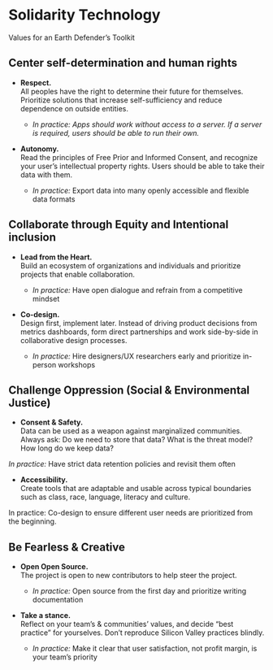 # Solidarity Technology
Values for an Earth Defender’s Toolkit

## Center self-determination and human rights

- **Respect.**  
  All peoples have the right to determine their future for themselves. Prioritize solutions that increase self-sufficiency and reduce dependence on outside entities.

  - *In practice: Apps should work without access to a server. If a server is required, users should be able to run their own.*

- **Autonomy.**  
  Read the principles of Free Prior and Informed Consent, and recognize your user’s intellectual property rights. Users should be able to take their data with them.

  - *In practice:* Export data into many openly accessible and flexible data formats

## Collaborate through Equity and Intentional inclusion

- **Lead from the Heart.**  
  Build an ecosystem of organizations and individuals and prioritize projects that enable collaboration.

  - *In practice:* Have open dialogue and refrain from a competitive mindset

- **Co-design.**  
  Design first, implement later. Instead of driving product decisions from metrics dashboards, form direct partnerships and work side-by-side in collaborative design processes.

  - *In practice:* Hire designers/UX researchers early and prioritize in-person workshops

## Challenge Oppression (Social & Environmental Justice)

- **Consent & Safety.**   
  Data can be used as a weapon against marginalized communities. Always ask: Do we need to store that data? What is the threat model? How long do we keep data?

*In practice:* Have strict data retention policies and revisit them often

- **Accessibility.**   
  Create tools that are adaptable and usable across typical boundaries such as class, race, language, literacy and culture.

In practice: Co-design to ensure different user needs are prioritized from the beginning.

## Be Fearless & Creative

- **Open Open Source.**  
  The project is open to new contributors to help steer the project.

  - *In practice:* Open source from the first day and prioritize writing documentation

- **Take a stance.**  
  Reflect on your team’s & communities’ values, and decide “best practice” for yourselves. Don’t reproduce Silicon Valley practices blindly.

  - *In practice:* Make it clear that user satisfaction, not profit margin, is your team’s priority

